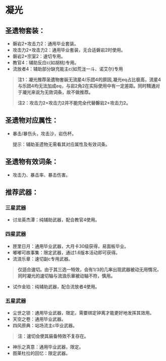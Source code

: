 # 凝光

## 圣遗物套装：
 - 磐岩2+攻击力2：通用毕业套装。
 - 攻击力2+攻击力2：通用毕业套装，无合适磐岩2时使用。
 - 磐岩2+宗室2：速切专用。
 - 教官4：辅助反应c(如胡桃)专用。
 - 流放者4：辅助部分缺充能主c(如荒泷一斗、诺艾尔)专用

  >**注1：凝光推荐圣遗物套装无流星4/乐团4的原因,凝光eq占比极高，流星4与乐团4均无法加成eq，与岩2角2在实际使用中有一定差距。同时精通对于凝光来说为无效词条，故不做推荐。**
 >
  >**注2：攻击力2+攻击力2并不能完全代替磐岩2+攻击力2。**

## 圣遗物对应属性：
 - 暴击/暴伤头，攻击沙，岩伤杯。

    提示：辅助圣遗物无需看其对应属性及有效词条。

## 圣遗物有效词条：
 - 攻击力、暴击率、暴击伤害。

## 推荐武器：
### 三星武器
 - 讨龙英杰潭：纯辅助武器，配合教官4使用。

### 四星武器
 - 匣里日月：通用毕业武器，大月卡30级获得，易面板毕业。
 - 嘟嘟可故事集：限定武器，通过1.6版本活动即可获得。
 - 流浪乐章：速切副c专用武器。

  >**仅适合速切。由于其三选一特效，会有1/3的几率出现武器被动无用情况，同时凝光的速切轴与流浪乐章被动轴不符，慎用。**

 - 试作金珀：纯辅助武器，配合流放者4使用。

### 五星武器
 - 尘世之锁：通用毕业武器，限定。需要绑定钟离才能更好地发挥其效用。
 - 天空之卷：通用毕业武器。
 - 四风原典：站场流主c毕业武器。

>**注：速切会使其装备特效不复存在。**

 - 神乐之真意：通用毕业武器，限定。
 - 图莱杜拉的回忆：限定武器。

